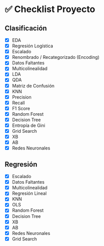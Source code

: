 # ✅ Checklist Proyecto

## Clasificación

- [X] EDA
- [X] Regresión Logística
- [X] Escalado
- [X] Renombrado / Recategorizado (Encoding)
- [X] Datos Faltantes
- [X] Multicolinealidad
- [X] LDA
- [X] QDA
- [X] Matriz de Confusión
- [X] KNN
- [X] Precision
- [X] Recall
- [X] F1 Score
- [X] Random Forest
- [X] Decision Tree
- [X] Entropía de Gini
- [X] Grid Search
- [X] XB
- [X] AB
- [X] Redes Neuronales

## Regresión

- [X] Escalado
- [X] Datos Faltantes
- [X] Multicolinealidad
- [X] Regresión Lineal
- [X] KNN
- [X] OLS
- [X] Random Forest
- [X] Decision Tree
- [X] XB
- [X] AB
- [X] Redes Neuronales
- [X] Grid Search
